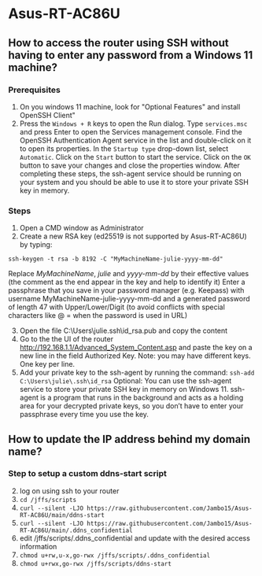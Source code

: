 # Asus-RT-AC86U

## How to access the router using SSH without having to enter any password from a Windows 11 machine?

### Prerequisites
1. On you windows 11 machine, look for "Optional Features" and install OpenSSH Client"
2. Press the ```Windows + R``` keys to open the Run dialog.
Type ```services.msc``` and press Enter to open the Services management console.
Find the OpenSSH Authentication Agent service in the list and double-click on it to open its properties.
In the ```Startup type``` drop-down list, select ```Automatic```.
Click on the ```Start``` button to start the service.
Click on the ```OK``` button to save your changes and close the properties window.
After completing these steps, the ssh-agent service should be running on your system and you should be able to use it to store your private SSH key in memory.

### Steps
1. Open a CMD window as Administrator
2. Create a new RSA key (ed25519 is not supported by Asus-RT-AC86U) by typing:
   
```ssh-keygen -t rsa -b 8192 -C "MyMachineName-julie-yyyy-mm-dd"```

Replace *MyMachineName*, *julie* and *yyyy-mm-dd* by their effective values (the comment as the end appear in the key and help to identify it)
Enter a passphrase that you save in your password manager (e.g. Keepass) with username MyMachineName-julie-yyyy-mm-dd and a generated password of length 47 with Upper/Lower/Digit (to avoid conflicts with special characters like @ = when the password is used in URL)

3. Open the file C:\Users\julie\.ssh\id_rsa.pub and copy the content
4. Go to the the UI of the router http://192.168.1.1/Advanced_System_Content.asp
and paste the key on a new line in the field Authorized Key. Note: you may have different keys. One key per line.
5. Add your private key to the ssh-agent by running the command: ```ssh-add C:\Users\julie\.ssh\id_rsa```
Optional: You can use the ssh-agent service to store your private SSH key in memory on Windows 11. ssh-agent is a program that runs in the background and acts as a holding area for your decrypted private keys, so you don’t have to enter your passphrase every time you use the key.

## How to update the IP address behind my domain name?
### Step to setup a custom ddns-start script
2. log on using ssh to your router
3. ```cd /jffs/scripts```
4. ```curl --silent -LJO https://raw.githubusercontent.com/Jambo15/Asus-RT-AC86U/main/ddns-start```
6. ```curl --silent -LJO https://raw.githubusercontent.com/Jambo15/Asus-RT-AC86U/main/.ddns_confidential```
7. edit /jffs/scripts/.ddns_confidential and update with the desired access information
8. ```chmod u+rw,u-x,go-rwx /jffs/scripts/.ddns_confidential```
9. ```chmod u+rwx,go-rwx /jffs/scripts/ddns-start```
